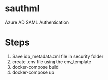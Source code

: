 # sauthml
Azure AD SAML Authentication
# Steps
1. Save idp_metadata.xml file in security folder
2. create .env file using the env_template
3. docker-compose build
4. docker-compose up